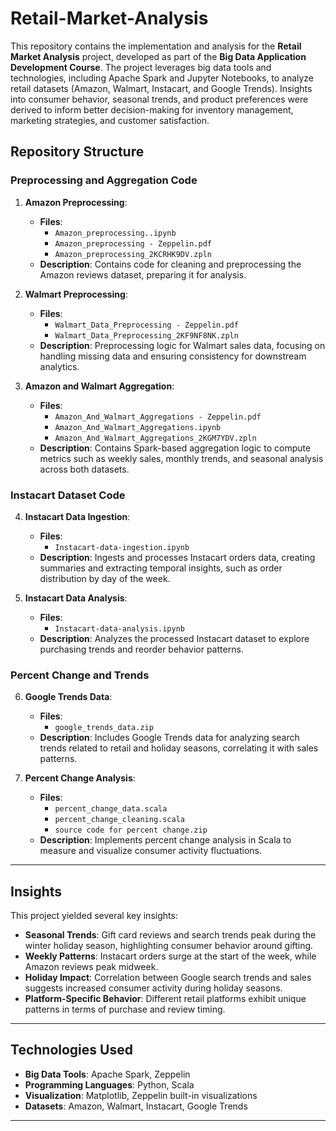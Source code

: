# Retail-Market-Analysis

This repository contains the implementation and analysis for the **Retail Market Analysis** project, developed as part of the **Big Data Application Development Course**. The project leverages big data tools and technologies, including Apache Spark and Jupyter Notebooks, to analyze retail datasets (Amazon, Walmart, Instacart, and Google Trends). Insights into consumer behavior, seasonal trends, and product preferences were derived to inform better decision-making for inventory management, marketing strategies, and customer satisfaction.

## Repository Structure

### Preprocessing and Aggregation Code

1. **Amazon Preprocessing**:
   - **Files**:
     - `Amazon_preprocessing..ipynb`
     - `Amazon_preprocessing - Zeppelin.pdf`
     - `Amazon_preprocessing_2KCRHK9DV.zpln`
   - **Description**: Contains code for cleaning and preprocessing the Amazon reviews dataset, preparing it for analysis.

2. **Walmart Preprocessing**:
   - **Files**:
     - `Walmart_Data_Preprocessing - Zeppelin.pdf`
     - `Walmart_Data_Preprocessing_2KF9NF8NK.zpln`
   - **Description**: Preprocessing logic for Walmart sales data, focusing on handling missing data and ensuring consistency for downstream analytics.

3. **Amazon and Walmart Aggregation**:
   - **Files**:
     - `Amazon_And_Walmart_Aggregations - Zeppelin.pdf`
     - `Amazon_And_Walmart_Aggregations.ipynb`
     - `Amazon_And_Walmart_Aggregations_2KGM7YDV.zpln`
   - **Description**: Contains Spark-based aggregation logic to compute metrics such as weekly sales, monthly trends, and seasonal analysis across both datasets.

### Instacart Dataset Code

4. **Instacart Data Ingestion**:
   - **Files**:
     - `Instacart-data-ingestion.ipynb`
   - **Description**: Ingests and processes Instacart orders data, creating summaries and extracting temporal insights, such as order distribution by day of the week.

5. **Instacart Data Analysis**:
   - **Files**:
     - `Instacart-data-analysis.ipynb`
   - **Description**: Analyzes the processed Instacart dataset to explore purchasing trends and reorder behavior patterns.

### Percent Change and Trends

6. **Google Trends Data**:
   - **Files**:
     - `google_trends_data.zip`
   - **Description**: Includes Google Trends data for analyzing search trends related to retail and holiday seasons, correlating it with sales patterns.

7. **Percent Change Analysis**:
   - **Files**:
     - `percent_change_data.scala`
     - `percent_change_cleaning.scala`
     - `source code for percent change.zip`
   - **Description**: Implements percent change analysis in Scala to measure and visualize consumer activity fluctuations.

---

## Insights

This project yielded several key insights:
- **Seasonal Trends**: Gift card reviews and search trends peak during the winter holiday season, highlighting consumer behavior around gifting.
- **Weekly Patterns**: Instacart orders surge at the start of the week, while Amazon reviews peak midweek.
- **Holiday Impact**: Correlation between Google search trends and sales suggests increased consumer activity during holiday seasons.
- **Platform-Specific Behavior**: Different retail platforms exhibit unique patterns in terms of purchase and review timing.

---

## Technologies Used

- **Big Data Tools**: Apache Spark, Zeppelin
- **Programming Languages**: Python, Scala
- **Visualization**: Matplotlib, Zeppelin built-in visualizations
- **Datasets**: Amazon, Walmart, Instacart, Google Trends

---
